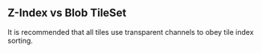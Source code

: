 



## Z-Index vs Blob TileSet



It is recommended that all tiles use transparent channels to obey tile index sorting.


